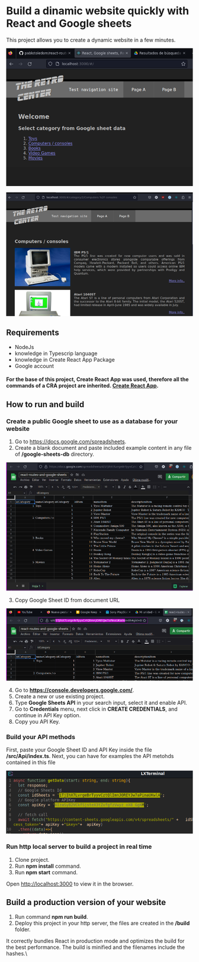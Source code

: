 # Build a dinamic website quickly with React and Google sheets

This project allows you to create a dynamic website in a few minutes.

[![Example website](https://raw.githubusercontent.com/pablotoledom/react-routes-and-google-sheets/main/assets/screenshot_site_home.png)](https://raw.githubusercontent.com/pablotoledom/react-routes-and-google-sheets/main/assets/screenshot_site_home.png)

[![Example website](https://raw.githubusercontent.com/pablotoledom/react-routes-and-google-sheets/main/assets/screenshot_site_navigate.png)](https://raw.githubusercontent.com/pablotoledom/react-routes-and-google-sheets/main/assets/screenshot_site_navigate.png)

## Requirements

- NodeJs
- knowledge in Typescrip language
- knowledge in Create React App Package
- Google account

#### For the base of this project, Create React App was used, therefore all the commands of a CRA project are inherited. [Create React App](https://github.com/facebook/create-react-app).

## How to run and build

### Create a public Google sheet to use as a database for your website

1. Go to https://docs.google.com/spreadsheets.
2. Create a blank document and paste included example content in any file of **/google-sheets-db** directory.

[![Example website](https://raw.githubusercontent.com/pablotoledom/react-routes-and-google-sheets/main/assets/screenshot_google_sheet.png)](https://raw.githubusercontent.com/pablotoledom/react-routes-and-google-sheets/main/assets/screenshot_google_sheet.png)

3. Copy Google Sheet ID from document URL

[![Example website](https://raw.githubusercontent.com/pablotoledom/react-routes-and-google-sheets/main/assets/screenshot_google_sheet_id.png)](https://raw.githubusercontent.com/pablotoledom/react-routes-and-google-sheets/main/assets/screenshot_google_sheet_id.png)

4. Go to **https://console.developers.google.com/**.
5. Create a new or use existing project.
6. Type **Google Sheets API** in your search input, select it and enable API.
7. Go to **Credentials** menu, next click in **CREATE CREDENTIALS**, and continue in API Key option.
8. Copy you API Key.

### Build your API methods

First, paste your Google Sheet ID and API Key inside the file **/src/Api/index.ts**. Next, you can have for examples the API metohds contained in this file

[![Example website](https://raw.githubusercontent.com/pablotoledom/react-routes-and-google-sheets/main/assets/screenshot_key_edit.png)](https://raw.githubusercontent.com/pablotoledom/react-routes-and-google-sheets/main/assets/screenshot_key_edit.png)

### Run http local server to build a project in real time

1. Clone project.
2. Run **npm install** command.
3. Run **npm start** command.

Open [http://localhost:3000](http://localhost:3000) to view it in the browser.

## Build a production version of your website

1. Run command **npm run build**.
2. Deploy this project in your http server, the files are created in the **/build** folder.

It correctly bundles React in production mode and optimizes the build for the best performance.
The build is minified and the filenames include the hashes.\

